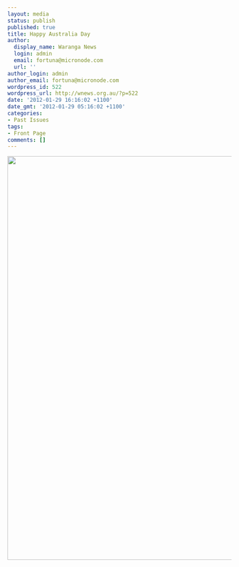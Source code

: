 ```yaml
---
layout: media
status: publish
published: true
title: Happy Australia Day
author:
  display_name: Waranga News
  login: admin
  email: fortuna@micronode.com
  url: ''
author_login: admin
author_email: fortuna@micronode.com
wordpress_id: 522
wordpress_url: http://wnews.org.au/?p=522
date: '2012-01-29 16:16:02 +1100'
date_gmt: '2012-01-29 05:16:02 +1100'
categories:
- Past Issues
tags:
- Front Page
comments: []
---
```


<a href="http://wnews.org.au/wp-content/uploads/2012/01/frontpage-20120126.pdf"><img class="alignnone size-full wp-image-519" title="Front Page - 26 January, 2012" src="http://wnews.org.au/wp-content/uploads/2012/01/frontpage-20120126.png" alt="" width="624" height="907" /></a>
